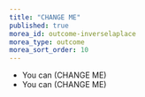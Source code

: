 ```yaml
---
title: "CHANGE ME"
published: true
morea_id: outcome-inverselaplace
morea_type: outcome
morea_sort_order: 10
---
```


  * You can (CHANGE ME) 
  * You can (CHANGE ME)
